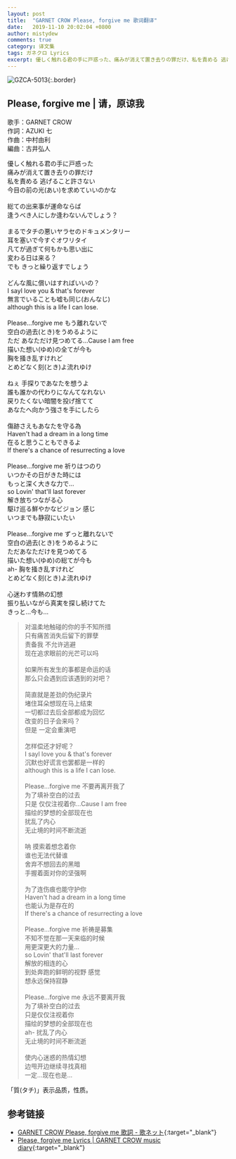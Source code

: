 ```yaml
---
layout: post
title:  "GARNET CROW Please, forgive me 歌词翻译"
date:   2019-11-10 20:02:04 +0800
author: mistydew
comments: true
category: 译文集
tags: ガネクロ Lyrics
excerpt: 優しく触れる君の手に戸惑った、痛みが消えて置き去りの罪だけ、私を責める 逃げること許さない、今目の前の光(あい)を求めていいのかな。
---
```

![GZCA-5013](https://crowsub.github.io/assets/images/discography/album/GZCA-5013.jpg){:.border}

## Please, forgive me | 请，原谅我

歌手：GARNET CROW<br>
作詞：AZUKI 七<br>
作曲：中村由利<br>
編曲：古井弘人

<div class="lyric-original">
<p>
優しく触れる君の手に戸惑った<br>
痛みが消えて置き去りの罪だけ<br>
私を責める 逃げること許さない<br>
今目の前の光(あい)を求めていいのかな<br>
<br>
総ての出来事が運命ならば<br>
逢うべき人にしか逢わないんでしょう？<br>
<br>
まるでタチの悪いヤラセのドキュメンタリー<br>
耳を塞いで今すぐオワリタイ<br>
凡てが過ぎて何もかも思い出に<br>
変わる日は来る？<br>
でも きっと繰り返すでしょう<br>
<br>
どんな風に償いはすればいいの？<br>
I sayl love you & that's forever<br>
無言でいることも嘘も同じ(おんなじ)<br>
although this is a life I can lose.<br>
<br>
Please...forgive me もう離れないで<br>
空白の過去(とき)をうめるように<br>
ただ あなただけ見つめてる…Cause I am free<br>
描いた想い(ゆめ)の全てが今も<br>
胸を掻き乱すけれど<br>
とめどなく刻(とき)よ流れゆけ<br>
<br>
ねぇ 手探りであなたを想うよ<br>
誰も誰かの代わりになんてなれない<br>
戻りたくない暗闇を投げ捨てて<br>
あなたへ向かう強さを手にしたら<br>
<br>
傷跡さえもあなたを守る為<br>
Haven't had a dream in a long time<br>
在ると思うこともできるよ<br>
If there's a chance of resurrecting a love<br>
<br>
Please...forgive me 祈りはつのり<br>
いつかその日がきた時には<br>
もっと深く大きな力で…<br>
so Lovin' that'll last forever<br>
解き放ちつながる心<br>
駆け巡る鮮やかなビジョン 感じ<br>
いつまでも静寂にいたい<br>
<br>
Please...forgive me ずっと離れないで<br>
空白の過去(とき)をうめるように<br>
ただあなただけを見つめてる<br>
描いた想い(ゆめ)の総てが今も<br>
ah- 胸を掻き乱すけれど<br>
とめどなく刻(とき)よ流れゆけ<br>
<br>
心迷わす情熱の幻想<br>
振り払いながら真実を探し続けてた<br>
きっと…今も…
</p>
</div>

<div class="lyric-translation">
<blockquote>
对温柔地触碰的你的手不知所措<br>
只有痛苦消失后留下的罪孽<br>
责备我 不允许逃避<br>
现在追求眼前的光芒可以吗<br>
<br>
如果所有发生的事都是命运的话<br>
那么只会遇到应该遇到的对吧？<br>
<br>
简直就是差劲的伪纪录片<br>
堵住耳朵想现在马上结束<br>
一切都过去后全部都成为回忆<br>
改变的日子会来吗？<br>
但是 一定会重演吧<br>
<br>
怎样偿还才好呢？<br>
I sayl love you & that's forever<br>
沉默也好谎言也罢都是一样的<br>
although this is a life I can lose.<br>
<br>
Please...forgive me 不要再离开我了<br>
为了填补空白的过去<br>
只是 仅仅注视着你...Cause I am free<br>
描绘的梦想的全部现在也<br>
扰乱了内心<br>
无止境的时间不断流逝<br>
<br>
呐 摸索着想念着你<br>
谁也无法代替谁<br>
舍弃不想回去的黑暗<br>
手握着面对你的坚强啊<br>
<br>
为了连伤痕也能守护你<br>
Haven't had a dream in a long time<br>
也能认为是存在的<br>
If there's a chance of resurrecting a love<br>
<br>
Please...forgive me 祈祷是募集<br>
不知不觉在那一天来临的时候<br>
用更深更大的力量...<br>
so Lovin' that'll last forever<br>
解放的相连的心<br>
到处奔跑的鲜明的视野 感觉<br>
想永远保持寂静<br>
<br>
Please...forgive me 永远不要离开我<br>
为了填补空白的过去<br>
只是仅仅注视着你<br>
描绘的梦想的全部现在也<br>
ah- 扰乱了内心<br>
无止境的时间不断流逝<br>
<br>
使内心迷惑的热情幻想<br>
边甩开边继续寻找真相<br>
一定...现在也是...
</blockquote>
</div>

「質(タチ)」表示品质，性质。

## 参考链接

* [GARNET CROW Please, forgive me 歌詞 - 歌ネット](https://www.uta-net.com/song/20140){:target="_blank"}
* [Please, forgive me Lyrics \| GARNET CROW music diary](https://crowsub.github.io/lyrics/original/Please,%20forgive%20me.html){:target="_blank"}
